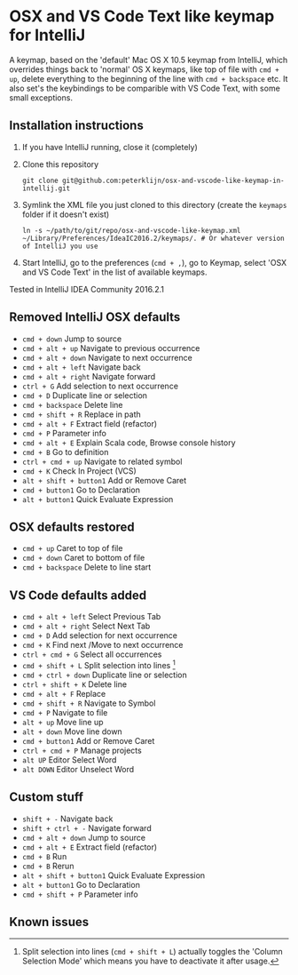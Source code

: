 # OSX and VS Code Text like keymap for IntelliJ

A keymap, based on the 'default' Mac OS X 10.5 keymap from IntelliJ, which overrides things back to 'normal' OS X keymaps, like top of file with `cmd + up`, delete everything to the beginning of the line with `cmd + backspace` etc. It also set's the keybindings to be comparible with VS Code Text, with some small exceptions.

## Installation instructions

1. If you have IntelliJ running, close it (completely)

2. Clone this repository
   ```
   git clone git@github.com:peterklijn/osx-and-vscode-like-keymap-in-intellij.git
   ```

3. Symlink the XML file you just cloned to this directory (create the `keymaps` folder if it doesn't exist)
   ```
   ln -s ~/path/to/git/repo/osx-and-vscode-like-keymap.xml ~/Library/Preferences/IdeaIC2016.2/keymaps/. # Or whatever version of IntelliJ you use
   ```

4. Start IntelliJ, go to the preferences (`cmd + ,`), go to Keymap, select 'OSX and VS Code Text' in the list of available keymaps.

Tested in IntelliJ IDEA Community 2016.2.1

## Removed IntelliJ OSX defaults

- `cmd + down` Jump to source
- `cmd + alt + up` Navigate to previous occurrence
- `cmd + alt + down` Navigate to next occurrence
- `cmd + alt + left` Navigate back
- `cmd + alt + right` Navigate forward
- `ctrl + G` Add selection to next occurrence
- `cmd + D` Duplicate line or selection
- `cmd + backspace` Delete line
- `cmd + shift + R` Replace in path
- `cmd + alt + F` Extract field (refactor)
- `cmd + P` Parameter info
- `cmd + alt + E` Explain Scala code, Browse console history
- `cmd + B` Go to definition
- `ctrl + cmd + up` Navigate to related symbol
- `cmd + K` Check In Project (VCS)
- `alt + shift + button1` Add or Remove Caret
- `cmd + button1` Go to Declaration
- `alt + button1` Quick Evaluate Expression

## OSX defaults restored

- `cmd + up` Caret to top of file
- `cmd + down` Caret to bottom of file
- `cmd + backspace` Delete to line start

## VS Code defaults added

- `cmd + alt + left` Select Previous Tab
- `cmd + alt + right` Select Next Tab
- `cmd + D` Add selection for next occurrence
- `cmd + K` Find next /Move to next occurrence
- `ctrl + cmd + G` Select all occurrences
- `cmd + shift + L` Split selection into lines [^issue-split-selection-into-lines]
- `cmd + ctrl + down` Duplicate line or selection
- `ctrl + shift + K` Delete line
- `cmd + alt + F` Replace
- `cmd + shift + R` Navigate to Symbol
- `cmd + P` Navigate to file
- `alt + up` Move line up
- `alt + down` Move line down
- `cmd + button1` Add or Remove Caret
- `ctrl + cmd + P` Manage projects
- `alt UP` Editor Select Word
- `alt DOWN` Editor Unselect Word

## Custom stuff

- `shift + -` Navigate back
- `shift + ctrl + -` Navigate forward
- `cmd + alt + down` Jump to source
- `cmd + alt + E` Extract field (refactor)
- `cmd + B` Run
- `cmd + B` Rerun
- `alt + shift + button1` Quick Evaluate Expression
- `alt + button1` Go to Declaration
- `cmd + shift + P` Parameter info

## Known issues

[^issue-split-selection-into-lines]: Split selection into lines (`cmd + shift + L`) actually toggles the 'Column Selection Mode' which means you have to deactivate it after usage.

